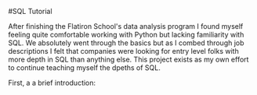 #SQL Tutorial

After finishing the Flatiron School's data analysis program I found myself feeling quite comfortable working with Python but lacking familiarity with SQL. We absolutely went through the basics but as I combed through job descriptions I felt that companies were looking for entry level folks with more depth in SQL than anything else. This project exists as my own effort to continue teaching myself the dpeths of SQL.

First, a a brief introduction:


